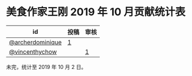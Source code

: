 # 美食作家王刚 2019 年 10 月贡献统计表

| id | 投稿 | 审核 |
| -- | --- | --- |
| [@archerdominique](https://github.com/archerdominique) | [1](/../../issues/220) |  |
| [@vincenthychow](https://github.com/vincenthychow) | | [1](../../pull/241) |

未完，统计至 2019 年 10 月 2 日。
